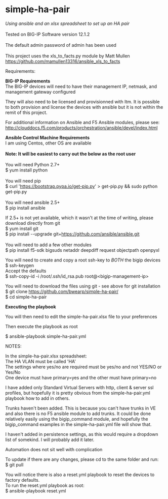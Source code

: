 # simple-ha-pair
<em>Using ansible and an xlsx spreadsheet to set up an HA pair</em><br><br>
Tested on BIG-IP Software version 12.1.2<br><br>
The default admin password of admin has been used<br><br>
This project uses the xls_to_facts.py module by Matt Mullen<br>
https://github.com/mamullen13316/ansible_xls_to_facts

Requirements:<br>

<b>BIG-IP Requirements</b><br>
The BIG-IP devices will need to have their management IP, netmask, and management gateway configured<br>

They will also need to be licensed and provisionned with ltm. It is possible to both provision and license the devices with ansible but it is not within the remit of this project.

For additional information on Ansible and F5 Ansible modules, please see:
http://clouddocs.f5.com/products/orchestration/ansible/devel/index.html


<b>Ansible Control Machine Requirements</b>
<br>I am using Centos, other OS are available<br><br>
<b>Note: It will be easiest to carry out the below as the root user</b><br><br>
You will need Python 2.7+<br>
$ yum install python<br>
<br>
You will need pip<br>
$ curl 'https://bootstrap.pypa.io/get-pip.py' > get-pip.py && sudo python get-pip.py
<br><br>
You will need ansible 2.5+ <br> 
$ pip install ansible <br>

If 2.5+ is not yet available, which it wasn't at the time of writing,  please download directly from git <br>
$ yum install git <br>
$ pip install --upgrade git+https://github.com/ansible/ansible.git<br>
<br>
You will need to add a few other modules
<br>
$ pip install f5-sdk bigsuds netaddr deepdiff request objectpath openpyxl
<br>


You will need to create and copy a root ssh-key to <em>BOTH</em> the bigip devices<br>
$ ssh-keygen <br>
Accept the defaults<br>
$ ssh-copy-id -i /root/.ssh/id_rsa.pub root@\<bigip-management-ip\><br>

You will need to download the files using git - see above for git installation<br>
$ git clone https://github.com/bwearp/simple-ha-pair/ <br>
$ cd simple-ha-pair <br>

<b>Executing the playbook</b><br>

You will then need to edit the simple-ha-pair.xlsx file to your preferences

Then execute the playbook as root

$ ansible-playbook simple-ha-pair.yml

NOTES:

In the simple-ha-pair.xlsx spreadsheet:<br>
The HA VLAN must be called 'HA'<br>
The settings where yes/no are required must be yes/no and not YES/NO or Yes/No<br>
One device must have primary=yes and the other must have primary=no<br>

I have added only Standard Virtual Servers with http, client & server ssl profiles, but hopefully it is pretty obvious from the simple-ha-pair.yml playbook how to add in others.

Trunks haven't been added. This is because you can't have trunks in VE and also there is no F5 ansible module to add trunks. It could be done relatively easily using the bigip_command module, and hopefully the bigip_command examples in the simple-ha-pair.yml file will show that.

I haven't added in persistence settings, as this would require a dropdown list of somekind. I will probably add it later.

Automation does not sit well with complication

To update if there are any changes, please cd to the same folder and run:<br>
$ git pull

You will notice there is also a reset.yml playbook to reset the devices to factory defaults.<br>
To run the reset.yml playbook as root: <br>
$ ansible-playbook reset.yml


